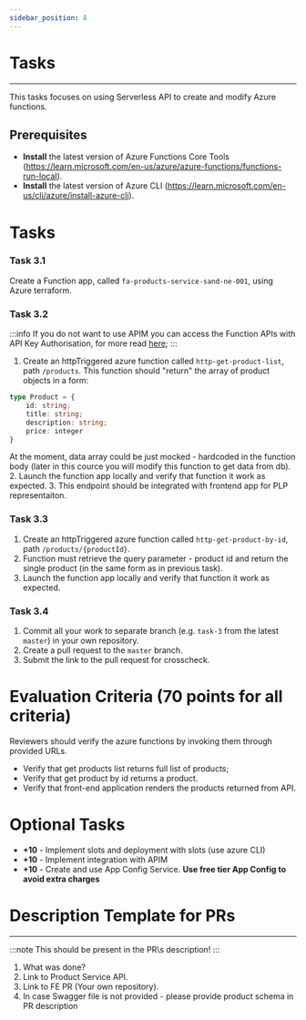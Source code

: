 ```yaml
---
sidebar_position: 8
---
```


# Tasks

---

This tasks focuses on using Serverless API to create and modify Azure functions.

## Prerequisites
- **Install** the latest version of Azure Functions Core Tools (https://learn.microsoft.com/en-us/azure/azure-functions/functions-run-local).
- **Install** the latest version of Azure CLI (https://learn.microsoft.com/en-us/cli/azure/install-azure-cli).

# Tasks

### Task 3.1
Create a Function app, called `fa-products-service-sand-ne-001`, using Azure terraform.

### Task 3.2

:::info
If you do not want to use APIM you can access the Function APIs with API Key Authorisation, for more
read [here](https://learn.microsoft.com/en-us/azure/azure-functions/functions-bindings-http-webhook-trigger?tabs=python-v2%2Cisolated-process%2Cnodejs-v4%2Cfunctionsv2&pivots=programming-language-typescript#api-key-authorization);
:::

1. Create an httpTriggered azure function called `http-get-product-list`, path `/products`. This function should "return" the array of product objects in a form:
```typescript
type Product = {
    id: string;
    title: string;
    description: string;
    price: integer
}
```
At the moment, data array could be just mocked - hardcoded in the function body (later in this cource you will modify this function to get data from db).
2. Launch the function app locally and verify that function it work as expected.
3. This endpoint should be integrated with frontend app for PLP representaiton.

### Task 3.3

1. Create an httpTriggered azure function called `http-get-product-by-id`, path `/products/{productId}`.
2. Function must retrieve the query parameter - product id and return the single product (in the same form as in previous task).
3. Launch the function app locally and verify that function it work as expected.

### Task 3.4

1. Commit all your work to separate branch (e.g. `task-3` from the latest `master`) in your own repository.
2. Create a pull request to the `master` branch.
3. Submit the link to the pull request for crosscheck.

# Evaluation Criteria (70 points for all criteria)

Reviewers should verify the azure functions by invoking them through provided URLs.
- Verify that get products list returns full list of products;
- Verify that get product by id returns a product.
- Verify that front-end application renders the products returned from API.

# Optional Tasks

- **+10** - Implement slots and deployment with slots (use azure CLI)
- **+10** - Implement integration with APIM
- **+10** - Create and use App Config Service. **Use free tier App Config to avoid extra charges**

# Description Template for PRs
---
:::note
This should be present in the PR\s description!
:::

1. What was done?
2. Link to Product Service API.
3. Link to FE PR (Your own repository).
4. In case Swagger file is not provided - please provide product schema in PR description
